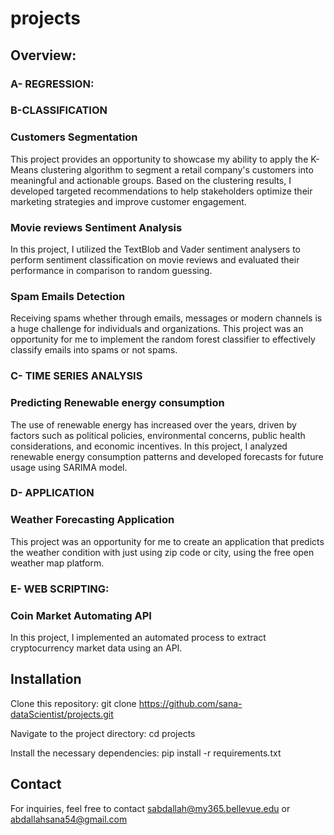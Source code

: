 # projects

## Overview:


### A- REGRESSION:





### B-CLASSIFICATION

### Customers Segmentation

This project provides an opportunity to showcase my ability to apply the K-Means clustering algorithm to segment a retail company's customers into meaningful and actionable groups. Based on the clustering results, I developed targeted recommendations to help stakeholders optimize their marketing strategies and improve customer engagement.

### Movie reviews Sentiment Analysis

In this project, I utilized the TextBlob and Vader sentiment analysers to perform sentiment classification on movie reviews and evaluated their performance in comparison to random guessing.

### Spam Emails Detection

Receiving spams whether through emails, messages or modern channels is a huge challenge for individuals and organizations. This project was an opportunity for me to implement the random forest classifier to effectively classify emails into spams or not spams. 



### C- TIME SERIES ANALYSIS

### Predicting Renewable energy consumption

The use of renewable energy has increased over the years, driven by factors such as political policies, environmental concerns, public health considerations, and economic incentives.
In this project, I analyzed renewable energy consumption patterns and developed forecasts for future usage using SARIMA model.


### D- APPLICATION

### Weather Forecasting Application

This project was an opportunity for me to create an application that predicts the weather condition with just using zip code or city, using the free open weather map platform.

### E- WEB SCRIPTING: 

### Coin Market Automating API

In this project, I implemented an automated process to extract cryptocurrency market data using an API.


## Installation

Clone this repository:
git clone https://github.com/sana-dataScientist/projects.git


Navigate to the project directory:
cd projects

Install the necessary dependencies:
pip install -r requirements.txt


## Contact
For inquiries, feel free to contact sabdallah@my365.bellevue.edu   or   abdallahsana54@gmail.com
